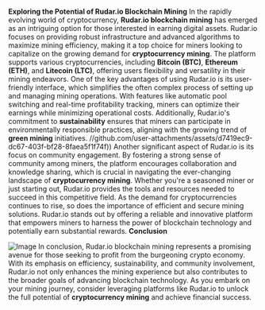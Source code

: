 **Exploring the Potential of Rudar.io Blockchain Mining**
In the rapidly evolving world of cryptocurrency, **Rudar.io blockchain mining** has emerged as an intriguing option for those interested in earning digital assets. Rudar.io focuses on providing robust infrastructure and advanced algorithms to maximize mining efficiency, making it a top choice for miners looking to capitalize on the growing demand for **cryptocurrency mining**. The platform supports various cryptocurrencies, including **Bitcoin (BTC)**, **Ethereum (ETH)**, and **Litecoin (LTC)**, offering users flexibility and versatility in their mining endeavors.
One of the key advantages of using Rudar.io is its user-friendly interface, which simplifies the often complex process of setting up and managing mining operations. With features like automatic pool switching and real-time profitability tracking, miners can optimize their earnings while minimizing operational costs. Additionally, Rudar.io's commitment to **sustainability** ensures that miners can participate in environmentally responsible practices, aligning with the growing trend of **green mining** initiatives.
 //github.com/user-attachments/assets/d7419ec9-dc67-403f-bf28-8faea5f1f74f))
Another significant aspect of Rudar.io is its focus on community engagement. By fostering a strong sense of community among miners, the platform encourages collaboration and knowledge sharing, which is crucial in navigating the ever-changing landscape of **cryptocurrency mining**. Whether you're a seasoned miner or just starting out, Rudar.io provides the tools and resources needed to succeed in this competitive field.
As the demand for cryptocurrencies continues to rise, so does the importance of efficient and secure mining solutions. Rudar.io stands out by offering a reliable and innovative platform that empowers miners to harness the power of blockchain technology and potentially earn substantial rewards.
**Conclusion**

![Image](https://github.com/user-attachments/assets/d7419ec9-dc67-403f-bf28-8faea5f1f74f)
In conclusion, Rudar.io blockchain mining represents a promising avenue for those seeking to profit from the burgeoning crypto economy. With its emphasis on efficiency, sustainability, and community involvement, Rudar.io not only enhances the mining experience but also contributes to the broader goals of advancing blockchain technology. As you embark on your mining journey, consider leveraging platforms like Rudar.io to unlock the full potential of **cryptocurrency mining** and achieve financial success.
